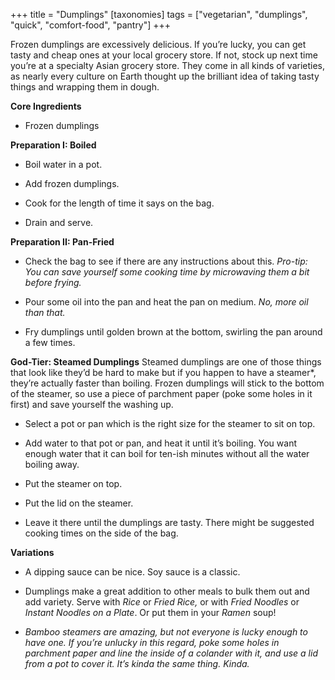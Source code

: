+++
title = "Dumplings"
[taxonomies]
tags = ["vegetarian", "dumplings", "quick", "comfort-food", "pantry"]
+++

Frozen dumplings are excessively delicious. If you’re lucky, you can get
tasty and cheap ones at your local grocery store. If not, stock up next time
you’re at a specialty Asian grocery store. They come in all kinds of varieties,
as nearly every culture on Earth thought up the brilliant idea of taking tasty
things and wrapping them in dough.

**Core Ingredients**

- Frozen dumplings

**Preparation I: Boiled**

- Boil water in a pot.

- Add frozen dumplings.

- Cook for the length of time it says on the bag.

- Drain and serve.

**Preparation II: Pan-Fried**

- Check the bag to see if there are any instructions about this. _Pro-tip: You
  can save yourself some cooking time by microwaving them a bit before frying._

- Pour some oil into the pan and heat the pan on medium. _No, more oil than
  that._

- Fry dumplings until golden brown at the bottom, swirling the pan
  around a few times.

**God-Tier: Steamed Dumplings**
Steamed dumplings are one of those things that look like they’d be hard
to make but if you happen to have a steamer\*, they’re actually faster than
boiling. Frozen dumplings will stick to the bottom of the steamer, so use a
piece of parchment paper (poke some holes in it first) and save yourself the
washing up.

- Select a pot or pan which is the right size for the steamer to sit on top.

- Add water to that pot or pan, and heat it until it’s boiling. You want
  enough water that it can boil for ten-ish minutes without all the water
  boiling away.

- Put the steamer on top.

- Put the lid on the steamer.

- Leave it there until the dumplings are tasty. There might be suggested
  cooking times on the side of the bag.

**Variations**

- A dipping sauce can be nice. Soy sauce is a classic.

- Dumplings make a great addition to other meals to bulk them out and
  add variety. Serve with _Rice_ or _Fried Rice,_ or with _Fried Noodles_ or _Instant
  Noodles on a Plate_. Or put them in your _Ramen_ soup!

* _Bamboo steamers are amazing, but not everyone is lucky enough to have one. If
  you’re unlucky in this regard, poke some holes in parchment paper and line the inside
  of a colander with it, and use a lid from a pot to cover it. It’s kinda the same thing.
  Kinda._
